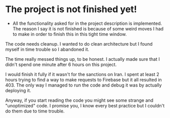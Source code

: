 # The project is not finished yet!

- All the functionality asked for in the project description is implemented. The reason I say it is not finished is because of some weird moves I had to make in order to finish this in this tight time window.

The code needs cleanup. I wanted to do clean architecture but I found myself in time trouble so I abandoned it.

The time really messed things up, to be honest. I actually made sure that I didn't spend one minute after 6 hours on this project.

I would finish it fully if it wasn't for the sanctions on Iran. I spent at least 2 hours trying to find a way to make requests to Firebase but it all resulted in 403. The only way I managed to run the code and debug it was by actually deploying it.

Anyway, if you start reading the code you might see some strange and "unoptimized" code. I promise you, I know every best practice but I couldn't do them due to time trouble.